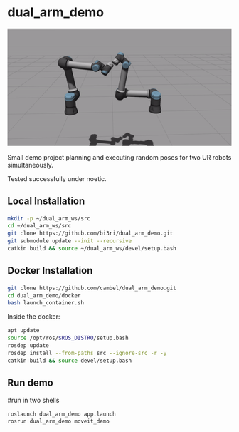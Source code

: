 # dual_arm_demo

![dual arm](https://github.com/bi3ri/dual_arm_demo/blob/main/dual_arm_demo.gif?raw=true)

Small demo project planning and executing random poses for two UR robots simultaneously. 

Tested successfully under noetic.

## Local Installation 
```bash
mkdir -p ~/dual_arm_ws/src
cd ~/dual_arm_ws/src
git clone https://github.com/bi3ri/dual_arm_demo.git
git submodule update --init --recursive
catkin build && source ~/dual_arm_ws/devel/setup.bash
```

## Docker Installation
```bash
git clone https://github.com/cambel/dual_arm_demo.git
cd dual_arm_demo/docker
bash launch_container.sh
```
Inside the docker:

```bash
apt update
source /opt/ros/$ROS_DISTRO/setup.bash
rosdep update
rosdep install --from-paths src --ignore-src -r -y
catkin build && source devel/setup.bash
```

## Run demo 
#run in two shells
```bash
roslaunch dual_arm_demo app.launch 
rosrun dual_arm_demo moveit_demo
```
